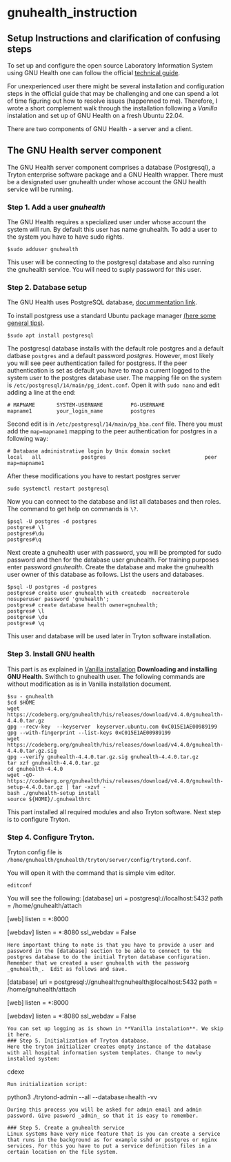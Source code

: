 # gnuhealth_instruction
## Setup Instructions and clarification of confusing steps 
To set up and configure the open source Laboratory Information System using GNU Health one can follow the official [technical guide](https://docs.gnuhealth.org/his/techguide/installation/). 

For unexperienced user there might be several installation and configuration steps in the official guide that may be challenging and one can spend a lot of time figuring out how to resolve issues (happenned to me). Therefore, I wrote a short complement walk through the installation following a _Vanilla_ instalation and set up of GNU Health on a fresh Ubuntu 22.04.

There are two components of GNU Health - a server and a client. 

## The GNU Health server component
The GNU Health server component comprises a database (Postgresql), a Tryton enterprise software package and a GNU Health wrapper. There must be a designated user gnuhealth under whose account the GNU health service will be running. 

### Step 1. Add a user _gnuhealth_
The GNU Health requires a specialized user under whose account the system will run. By default this user has name gnuhealth. To add a user to the system you have to have sudo rights. 
```
$sudo adduser gnuhealth
```
This user will be connecting to the postgresql database and also running the gnuhealth service. You will need to suply password for this user.  

### Step 2. Database setup
The GNU Health uses PostgreSQL database, [docummentation link](https://www.postgresql.org/docs/14/index.html).

To install postgress use a standard Ubuntu package manager [(here some general tips)](https://ubuntu.com/server/docs/install-and-configure-postgresql). 
```
$sudo apt install postgresql
```
The postgresql database installs with the default role postgres and a default datbase `postgres` and a default password _postgres_. However, most likely you will see peer authentication failed for postgress. If the peer authentication is set as default you have to map a current logged to the system user to the postgres database user. The mapping file on the system is `/etc/postgresql/14/main/pg_ident.conf`. Open it with `sudo nano` and edit adding a line at the end:
```
# MAPNAME       SYSTEM-USERNAME         PG-USERNAME
mapname1        your_login_name         postgres
```
Second edit is in `/etc/postgresql/14/main/pg_hba.conf` file. There you must add the `map=mapname1` mapping to the peer authentication for postgres in a following way:

```
# Database administrative login by Unix domain socket
local   all             postgres                                peer map=mapname1
```
After these modifications you have to restart postgres server
```
sudo systemctl restart postgresql
```
Now you can connect to the database and list all databases and then roles. The command to get help on commands is `\?`. 
```
$psql -U postgres -d postgres
postgres# \l
postgres#\du
postgres#\q
```
Next create a gnuhealth user with password, you will be prompted for sudo password and then for the database user gnuhealth. For training purposes enter password _gnuhealth_. Create the database and make the gnuhealth user owner of this database as follows. List the users and databases. 
```
$psql -U postgres -d postgres
postgres# create user gnuhealth with createdb  nocreaterole nosuperuser password 'gnuhealth';
postgres# create database health owner=gnuhealth;
postgres# \l
postgres# \du
postgres# \q
```
This user and database will be used later in Tryton software installation.    

### Step 3. Install GNU health

This part is as explained in [Vanilla installation](https://docs.gnuhealth.org/his/techguide/installation/vanilla.html#initialize-the-database-instance) **Downloading and installing GNU Health**. 
Swithch to gnuhealth user. The following commands are without modification as is in Vanilla installation document. 
```
$su - gnuhealth
$cd $HOME
wget https://codeberg.org/gnuhealth/his/releases/download/v4.4.0/gnuhealth-4.4.0.tar.gz
gpg --recv-key  --keyserver  keyserver.ubuntu.com 0xC015E1AE00989199
gpg --with-fingerprint --list-keys 0xC015E1AE00989199
wget https://codeberg.org/gnuhealth/his/releases/download/v4.4.0/gnuhealth-4.4.0.tar.gz.sig
gpg --verify gnuhealth-4.4.0.tar.gz.sig gnuhealth-4.4.0.tar.gz
tar xzf gnuhealth-4.4.0.tar.gz
cd gnuhealth-4.4.0
wget -qO- https://codeberg.org/gnuhealth/his/releases/download/v4.4.0/gnuhealth-setup-4.4.0.tar.gz | tar -xzvf -
bash ./gnuhealth-setup install
source ${HOME}/.gnuhealthrc
```
This part installed all required modules and also Tryton software. Next step is to configure Tryton. 
### Step 4. Configure Tryton.
Tryton config file is `/home/gnuhealth/gnuhealth/tryton/server/config/trytond.conf`.

You will open it with the command that is simple vim editor.  
```
editconf
```
You will see the following:
[database]
uri = postgresql://localhost:5432
path = /home/gnuhealth/attach

[web]
listen = *:8000

[webdav]
listen = *:8080
ssl_webdav = False
```
Here important thing to note is that you have to provide a user and password in the [database] section to be able to connect to the postgres database to do the initial Tryton database configuration. Remember that we created a user gnuhealth with the passworg _gnuhealth_.  Edit as follows and save.  
```
[database]
uri = postgresql://gnuhealth:gnuhealth@localhost:5432
path = /home/gnuhealth/attach

[web]
listen = *:8000

[webdav]
listen = *:8080
ssl_webdav = False
```
You can set up logging as is shown in **Vanilla instalation**. We skip it here.
### Step 5. Initialization of Tryton database.
Here the tryton initializer creates empty instance of the database with all hospital information system templates. Change to newly installed system:
```
cdexe
```
Run initialization script:
```
python3 ./trytond-admin --all --database=health -vv
```
During this process you will be asked for admin email and admin password. Give pasword _admin_ so that it is easy to remember.
 
### Step 5. Create a gnuhealth service
Linux systems have very nice feature that is you can create a service that runs in the background as for example sshd or postgres or nginx services. For this you have to put a service definition files in a certain location on the file system.



   

